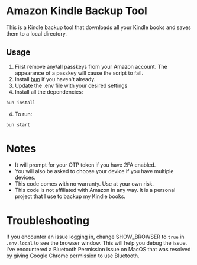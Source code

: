 # Amazon Kindle Backup Tool

This is a Kindle backup tool that downloads all your Kindle books and saves them to a local directory.

## Usage

1. First remove any/all passkeys from your Amazon account. The appearance of a passkey will cause the script to fail.
2. Install [bun](https://bun.sh/) if you haven't already.
3. Update the .env file with your desired settings
4. Install all the dependencies:

```bash
bun install
```

4. To run:

```bash
bun start
```

# Notes

- It will prompt for your OTP token if you have 2FA enabled.
- You will also be asked to choose your device if you have multiple devices.
- This code comes with no warranty. Use at your own risk.
- This code is not affiliated with Amazon in any way. It is a personal project that I use to backup my Kindle books.

# Troubleshooting

If you encounter an issue logging in, change SHOW_BROWSER to `true` in `.env.local` to see the browser window. This will help you debug the issue. I've encountered a Bluetooth Permission issue on MacOS that was resolved by giving Google Chrome permission to use Bluetooth.
